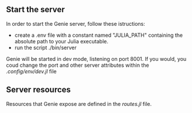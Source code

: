 ## Start the server
In order to start the Genie server, follow these istructions:
- create a .env file with a constant named "JULIA_PATH" containing the absolute path to your Julia executable.
- run the script ./bin/server

Genie will be started in dev mode, listening on port 8001. 
If you would, you coud change the port and other server attributes within the *.config/env/dev.jl* file

## Server resources
Resources that Genie expose are defined in the *routes.jl* file.
